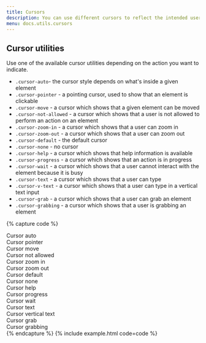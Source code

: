 ```yaml
---
title: Cursors
description: You can use different cursors to reflect the intended user interaction with particular elements of an interface. The cursor will change when a user hovers over a given element to indicate the action which can be performed.
menu: docs.utils.cursors
---
```


## Cursor utilities 

Use one of the available cursor utilities depending on the action you want to indicate.

- `.cursor-auto`- the cursor style depends on what's inside a given element
- `.cursor-pointer` - a pointing cursor, used to show that an element is clickable
- `.cursor-move` - a cursor which shows that a given element can be moved 
- `.cursor-not-allowed` - a cursor which shows that a user is not allowed to perform an action on an element
- `.cursor-zoom-in` - a cursor which shows that a user can zoom in 
- `.cursor-zoom-out` - a cursor which shows that a user can zoom out
- `.cursor-default` - the default cursor
- `.cursor-none` - no cursor
- `.cursor-help` - a cursor which shows that help information is available
- `.cursor-progress` - a cursor which shows that an action is in progress
- `.cursor-wait` - a cursor which shows that a user cannot interact with the element because it is busy
- `.cursor-text` - a cursor which shows that a user can type
- `.cursor-v-text` - a cursor which shows that a user can type in a vertical text input
- `.cursor-grab` - a cursor which shows that a user can grab an element
- `.cursor-grabbing` - a cursor which shows that a user is grabbing an element

{% capture code %}
<div class="row text-center">
  <div class="col-4 mb-3">
    <div class="cursor-auto bg-light py-3">Cursor auto</div>
  </div>
  <div class="col-4 mb-3">
    <div class="cursor-pointer bg-light py-3">Cursor pointer</div>
  </div>
  <div class="col-4 mb-3">
    <div class="cursor-move bg-light py-3">Cursor move</div>
  </div>
  <div class="col-4 mb-3">
    <div class="cursor-not-allowed bg-light py-3">Cursor not allowed</div>
  </div>
  <div class="col-4 mb-3">
    <div class="cursor-zoom-in bg-light py-3">Cursor zoom in</div>
  </div>
  <div class="col-4 mb-3">
    <div class="cursor-zoom-out bg-light py-3">Cursor zoom out</div>
  </div>
  <div class="col-4 mb-3">
    <div class="cursor-default bg-light py-3">Cursor default</div>
  </div>
  <div class="col-4 mb-3">
    <div class="cursor-none bg-light py-3">Cursor none</div>
  </div>
  <div class="col-4 mb-3">
    <div class="cursor-help bg-light py-3">Cursor help</div>
  </div>
  <div class="col-4 mb-3">
    <div class="cursor-progress bg-light py-3">Cursor progress</div>
  </div>
  <div class="col-4 mb-3">
    <div class="cursor-wait bg-light py-3">Cursor wait</div>
  </div>
  <div class="col-4 mb-3">
    <div class="cursor-text bg-light py-3">Cursor text</div>
  </div>
  <div class="col-4">
    <div class="cursor-v-text bg-light py-3">Cursor vertical text</div>
  </div>
  <div class="col-4">
    <div class="cursor-grab bg-light py-3">Cursor grab</div>
  </div>
  <div class="col-4">
    <div class="cursor-grabbing bg-light py-3">Cursor grabbing</div>
  </div>
</div>
{% endcapture %}
{% include example.html code=code %}
